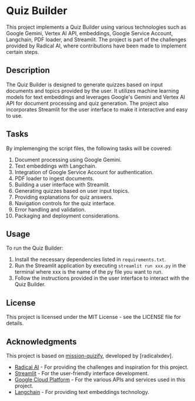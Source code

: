 # Quiz Builder

This project implements a Quiz Builder using various technologies such as Google Gemini, Vertex AI API, embeddings, Google Service Account, Langchain, PDF loader, and Streamlit. The project is part of the challenges provided by Radical AI, where contributions have been made to implement certain steps.

## Description

The Quiz Builder is designed to generate quizzes based on input documents and topics provided by the user. It utilizes machine learning models for text embeddings and leverages Google's Gemini and Vertex AI API for document processing and quiz generation. The project also incorporates Streamlit for the user interface to make it interactive and easy to use.

## Tasks

By implemenging the script files, the following tasks will be covered:

1. Document processing using Google Gemini.
2. Text embeddings with Langchain.
3. Integration of Google Service Account for authentication.
4. PDF loader to ingest documents.
5. Building a user interface with Streamlit.
6. Generating quizzes based on user input topics.
7. Providing explanations for quiz answers.
8. Navigation controls for the quiz interface.
9. Error handling and validation.
10. Packaging and deployment considerations.


## Usage

To run the Quiz Builder:

1. Install the necessary dependencies listed in `requirements.txt`.
2. Run the Streamlit application by executing `streamlit run xxx.py` in the terminal where xxx is the name of the py file you want to run.
3. Follow the instructions provided in the user interface to interact with the Quiz Builder.

## License

This project is licensed under the MIT License - see the LICENSE file for details.

## Acknowledgments

This project is based on [mission-quizify](https://github.com/radicalxdev/mission-quizify), developed by [radicalxdev].

- [Radical AI](https://www.radicalai.org/) - For providing the challenges and inspiration for this project.
- [Streamlit](https://streamlit.io/) - For the user-friendly interface development.
- [Google Cloud Platform](https://cloud.google.com/) - For the various APIs and services used in this project.
- [Langchain](https://langchain.com/) - For providing text embeddings technology.
